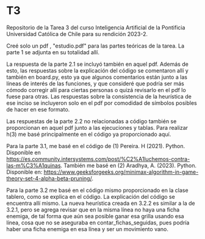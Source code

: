 # T3
Repositorio de la Tarea 3 del curso Inteligencia Artificial de la Pontificia Universidad Católica de Chile para su rendición 2023-2.

Creé solo un pdf , "estudio.pdf" para las partes teóricas de la tarea. La parte 1 se adjunta en su totalidad allí.

La respuesta de la parte 2.1 se incluyó también en aquel pdf. Además de esto, las respuestas sobre la explicación del código se comentaron allí y también en board.py, esto ya que algunos comentarios están junto a las líneas de interés de las funciones, y que consideré que podría ser más cómodo corregir allí para ciertas personas o quizá revisarlo en el pdf lo fuese para otras. Las respuestas sobre la consistencia de la heurística de ese inciso se incluyeron solo en el pdf por comodidad de símbolos posibles de hacer en ese formato.

Las respuestas de la parte 2.2 no relacionadas a código también se proporcionan en aquel pdf junto a las ejecuciones y tablas. Para realizar h(3) me basé principalmente en el código ya proporcionado aquí.

Para la parte 3.1, me basé en el código de (1) Pereira. H (2021). Python. Disponible en https://es.community.intersystems.com/post/%C2%A1luchemos-contra-las-m%C3%A1quinas. También me basé en (2) Aradhya, A. (2023). Python. Disponible en: https://www.geeksforgeeks.org/minimax-algorithm-in-game-theory-set-4-alpha-beta-pruning/.  

Para la parte 3.2 me basé en el código mismo proporcionado en la clase tablero, como se explica en el código. La explicación del código se encuentra allí mismo. La nueva heurística creada en 3.2.2 es similar a la de 3.2.1, pero se agrega revisar que en la misma línea no haya una ficha enemiga, de tal forma que aún sea posible ganar esa grilla usando esa línea, cosa que no se aseguraba en contar_fichas_seguidas, pues podría haber una ficha enemiga en esa línea y ser un movimiento vano.




